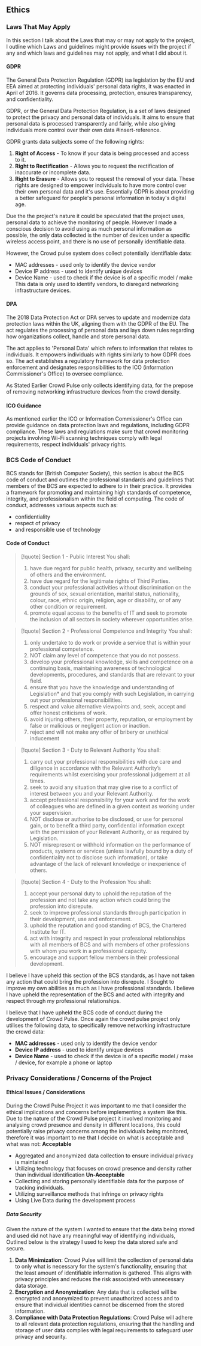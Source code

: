 ## Ethics
### Laws That May Apply

In this section I talk about the Laws that may or may not apply to the project, I outline which Laws and guidelines might provide issues with the project if any and which laws and guidelines may not apply, and what I did about it.
#### GDPR
The General Data Protection Regulation (GDPR) isa legislation by the EU and EEA aimed at protecting individuals' personal data rights, it was enacted in April of 2016. It governs data processing, protection, ensures transparency, and confidentiality.

GDPR, or the General Data Protection Regulation, is a set of laws designed to protect the privacy and personal data of individuals. It aims to ensure that personal data is processed transparently and fairly, while also giving individuals more control over their own data #insert-reference.

GDPR grants data subjects some of the following rights:
1. **Right of Access** - To know if your data is being processed and access to it.
2. **Right to Rectification** - Allows you to request the rectification of inaccurate or incomplete data.
3. **Right to Erasure** - Allows you to request the removal of your data.
These rights are designed to empower individuals to have more control over their own personal data and it's use. Essentially GDPR is about providing a better safeguard for people's personal information in today's digital age.

Due the the project's nature it could be speculated that the project uses, personal data to achieve the monitoring of people. However I made a conscious decision to avoid using as much personal information as possible, the only data collected is the number of devices under a specific wireless access point, and there is no use of personally identifiable data.

However, the Crowd pulse system does collect potentially identifiable data:
- MAC addresses - used only to identify the device vendor
- Device IP address - used to identify unique devices
- Device Name - used to check if the device is of a specific model / make
This data is only used to identify vendors, to disregard networking infrastructure devices.
#### DPA
The 2018 Data Protection Act or DPA serves to update and modernize data protection laws within the UK, aligning them with the GDPR of the EU. The act regulates the processing of personal data and lays down rules regarding how organizations collect, handle and store personal data.

The act applies to 'Personal Data' which refers to information that relates to individuals. It empowers individuals with rights similarly to how GDPR does so. The act establishes a regulatory framework for data protection enforcement and designates responsibilities to the ICO (information Commissioner's Office) to oversee compliance.

As Stated Earlier Crowd Pulse only collects identifying data, for the prepose of removing networking infrastructure devices from the crowd density.
#### ICO Guidance
As mentioned earlier the ICO or Information Commissioner's Office can provide guidance on data protection laws and regulations, including GDPR compliance.
These laws and regulations make sure that crowd monitoring projects involving Wi-Fi scanning techniques comply with legal requirements, respect individuals' privacy rights.
### BCS Code of Conduct

BCS stands for (British Computer Society), this section is about the BCS code of conduct and outlines the professional standards and guidelines that members of the BCS are expected to adhere to in their practice. It provides a framework for promoting and maintaining high standards of competence, integrity, and professionalism within the field of computing. The code of conduct, addresses various aspects such as:
- confidentiality
- respect of privacy
- and responsible use of technology
#### Code of Conduct

> [!quote] Section 1 - Public Interest
> You shall:
> 1. have due regard for public health, privacy, security and wellbeing of others and the environment.
> 2. have due regard for the legitimate rights of Third Parties.
> 3. conduct your professional activities without discrimination on the grounds of sex, sexual orientation, marital status, nationality, colour, race, ethnic origin, religion, age or disability, or of any other condition or requirement.
> 4. promote equal access to the benefits of IT and seek to promote the inclusion of all sectors in society wherever opportunities arise.

> [!quote] Section 2 - Professional Competence and Integrity
> You shall:
> 1. only undertake to do work or provide a service that is within your professional competence.
> 2. NOT claim any level of competence that you do not possess.
> 3. develop your professional knowledge, skills and competence on a continuing basis, maintaining awareness of technological developments, procedures, and standards that are relevant to your field.
> 4. ensure that you have the knowledge and understanding of Legislation\* and that you comply with such Legislation, in carrying out your professional responsibilities.
> 5. respect and value alternative viewpoints and, seek, accept and offer honest criticisms of work.
> 6. avoid injuring others, their property, reputation, or employment by false or malicious or negligent action or inaction.
> 7. reject and will not make any offer of bribery or unethical inducement

> [!quote] Section 3 - Duty to Relevant Authority
> You shall:
> 1.  carry out your professional responsibilities with due care and diligence in accordance with the Relevant Authority’s requirements whilst exercising your professional judgement at all times.
> 2.  seek to avoid any situation that may give rise to a conflict of interest between you and your Relevant Authority.
> 3.  accept professional responsibility for your work and for the work of colleagues who are defined in a given context as working under your supervision.
> 4.  NOT disclose or authorise to be disclosed, or use for personal gain, or to benefit a third party, confidential information except with the permission of your Relevant Authority, or as required by Legislation.
> 5.  NOT misrepresent or withhold information on the performance of products, systems or services (unless lawfully bound by a duty of confidentiality not to disclose such information), or take advantage of the lack of relevant knowledge or inexperience of others.

> [!quote] Section 4 - Duty to the Profession
> You shall:
> 1. accept your personal duty to uphold the reputation of the profession and not take any action which could bring the profession into disrepute.
> 2. seek to improve professional standards through participation in their development, use and enforcement.
> 3. uphold the reputation and good standing of BCS, the Chartered Institute for IT.
> 4. act with integrity and respect in your professional relationships with all members of BCS and with members of other professions with whom you work in a professional capacity.
> 5. encourage and support fellow members in their professional development.

I believe I have upheld this section of the BCS standards, as I have not taken any action that could bring the profession into disrepute. I Sought to improve my own abilities as much as I have professional standards. I believe I have upheld the representation of the BCS and acted with integrity and respect through my professional relationships.


I believe that I have upheld the BCS code of conduct during the development of Crowd Pulse. Once again the crowd pulse project only utilises the following data, to specifically remove networking infrastructure the crowd data:
- **MAC addresses** - used only to identify the device vendor
- **Device IP address** - used to identify unique devices
- **Device Name** - used to check if the device is of a specific model / make / device, for example a phone or laptop
### Privacy Considerations / Concerns of the Project

#### Ethical Issues / Considerations

During the Crowd Pulse Project it was important to me that I consider the ethical implications and concerns before implementing a system like this. Due to the nature of the Crowd Pulse project it involved monitoring and analysing crowd presence and density in different locations, this could potentially raise privacy concerns among the individuals being monitored, therefore it was important to me that I decide on what is acceptable and what was not:
**Acceptable**
- Aggregated and anonymized data collection to ensure individual privacy is maintained
- Utilizing technology that focuses on crowd presence and density rather than individual identification
**Un-Acceptable**
- Collecting and storing personally identifiable data for the purpose of tracking individuals.
- Utilizing surveillance methods that infringe on privacy rights
- Using Live Data during the development process
##### Data Security
Given the nature of the system I wanted to ensure that the data being stored and used did not have any meaningful way of identifying individuals, Outlined below is the strategy I used to keep the data stored safe and secure.
1. **Data Minimization**: Crowd Pulse will limit the collection of personal data to only what is necessary for the system's functionality, ensuring that the least amount of identifiable information is gathered. This aligns with privacy principles and reduces the risk associated with unnecessary data storage.
2. **Encryption and Anonymization**: Any data that is collected will be encrypted and anonymized to prevent unauthorized access and to ensure that individual identities cannot be discerned from the stored information.
3. **Compliance with Data Protection Regulations**: Crowd Pulse will adhere to all relevant data protection regulations, ensuring that the handling and storage of user data complies with legal requirements to safeguard user privacy and security.
